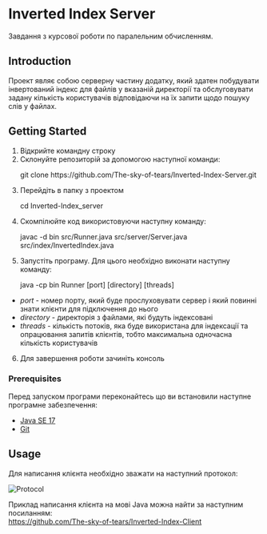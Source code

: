 # Inverted Index Server

Завдання з курсової роботи по паралельним обчисленням.

## Introduction

Проект являє собою серверну частину додатку, який здатен побудувати інвертований індекс для файлів у вказаній директорії та обслуговувати задану кількість користувачів відповідаючи на їх запити щодо пошуку слів у файлах.

## Getting Started

1. Відкрийте командну строку
2. Склонуйте репозиторій за допомогою наступної команди:
   <p>git clone https://github.com/The-sky-of-tears/Inverted-Index-Server.git</p>
3. Перейдіть в папку з проектом
   <p>cd Inverted-Index_server</p>
4. Скомпілюйте код використовуючи наступну команду:
   <p>javac -d bin src/Runner.java src/server/Server.java src/index/InvertedIndex.java</p>
5. Запустіть програму. Для цього необхідно виконати наступну команду:
    <p>java -cp bin Runner [port] [directory] [threads]</p>
    
  * <em>port</em> - номер порту, який буде прослуховувати сервер і який повинні знати клієнти для підключення до нього <br>
  * <em>directory</em>  - директорія з файлами, які будуть індексовані <br>
  * <em>threads</em>  - кількість потоків, яка буде використана для індексації та опрацювання запитів клієнтів, тобто максимальна одночасна кількість користувачів <br>

6. Для завершення роботи зачиніть консоль

### Prerequisites

Перед запуском програми переконайтесь що ви встановили наступне програмне забезпечення:
 * [Java SE 17](https://www.oracle.com/java/technologies/javase/jdk17-archive-downloads.html)
 * [Git](https://git-scm.com/downloads)

## Usage

Для написання клієнта необхідно зважати на наступний протокол:

![Protocol](https://github.com/The-sky-of-tears/Inverted-Index-Server/assets/86189712/a686a676-93ba-46a5-a694-6a2e9e28897d)

Приклад написання клієнта на мові Java можна найти за наступним посиланням: <br>
https://github.com/The-sky-of-tears/Inverted-Index-Client
